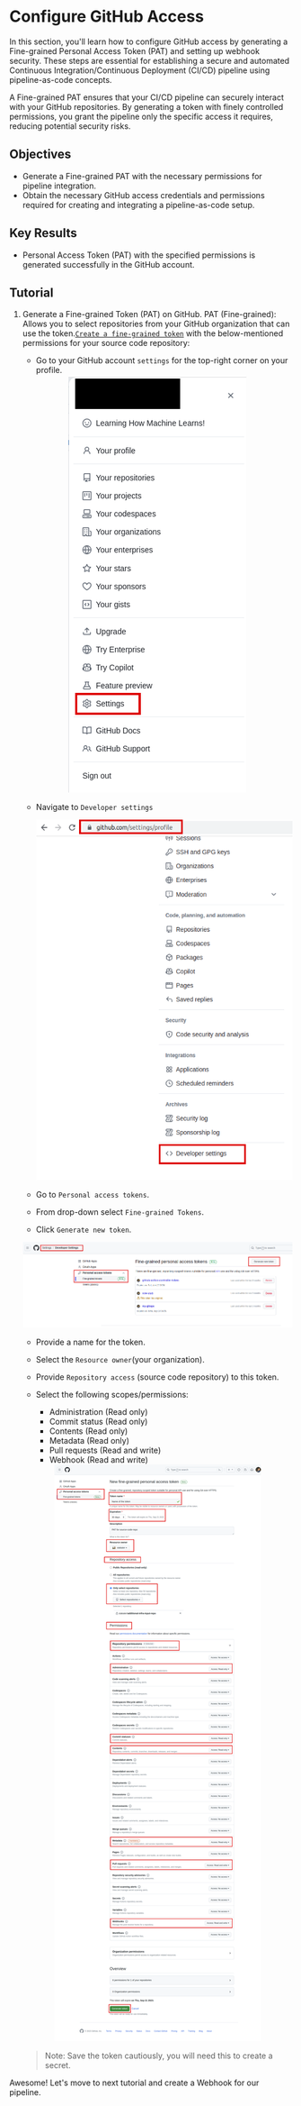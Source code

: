 # Configure GitHub Access

In this section, you'll learn how to configure GitHub access by generating a Fine-grained Personal Access Token (PAT) and setting up webhook security. These steps are essential for establishing a secure and automated Continuous Integration/Continuous Deployment (CI/CD) pipeline using pipeline-as-code concepts.

A Fine-grained PAT ensures that your CI/CD pipeline can securely interact with your GitHub repositories. By generating a token with finely controlled permissions, you grant the pipeline only the specific access it requires, reducing potential security risks.

## Objectives

- Generate a Fine-grained PAT with the necessary permissions for pipeline integration.
- Obtain the necessary GitHub access credentials and permissions required for creating and integrating a pipeline-as-code setup.

## Key Results

- Personal Access Token (PAT) with the specified permissions is generated successfully in the GitHub account.

## Tutorial

1. Generate a Fine-grained Token (PAT) on GitHub. PAT (Fine-grained): Allows you to select repositories from your GitHub organization that can use the token.[`Create a fine-grained token`](https://github.blog/2022-10-18-introducing-fine-grained-personal-access-tokens-for-github/) with the below-mentioned permissions for your source code repository:

    - Go to your GitHub account `settings` for the top-right corner on your profile.

    <div style="text-align:center"><img src="images/git-account-settings.png" /></div>

    - Navigate to `Developer settings` 

        <div style="text-align:center"><img src="images/developer-settings.png" /></div>

    - Go to `Personal access tokens`.
    - From drop-down select `Fine-grained Tokens`.
    - Click `Generate new token`.

    <div style="text-align:center"><img src="images/pat-create.png" /></div>

    - Provide a name for the token.
    - Select the `Resource owner`(your organization).
    - Provide `Repository access` (source code repository) to this token.
    - Select the following scopes/permissions:

        - Administration (Read only)
        - Commit status (Read only)
        - Contents (Read only)
        - Metadata (Read only)
        - Pull requests (Read and write)
        - Webhook (Read and write)

    <div style="text-align:center"><img src="images/pat-permissions.png" /></div>

    > Note: Save the token cautiously, you will need this to create a secret.

Awesome! Let's move to next tutorial and create a Webhook for our pipeline.
